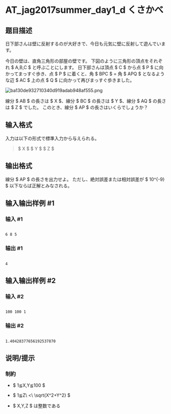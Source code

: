 # AT_jag2017summer_day1_d くさかべ

## 题目描述

[problemUrl]: https://atcoder.jp/contests/jag2017summer-day1/tasks/jag2017summer_day1_d

日下部さんは壁に反射するのが大好きで、今日も元気に壁に反射して遊んでいます。

今日の壁は、直角三角形の部屋の壁です。 下図のように三角形の頂点をそれぞれ $ A,B,C $ と呼ぶことにします。 日下部さんは頂点 $ C $ から点 $ P $ に向かってまっすぐ歩き、点 $ P $ に着くと、角 $ BPC $ = 角 $ APQ $ となるような辺 $ AC $ 上の点 $ Q $ に向かって再びまっすぐ歩きました。

 ![ba130de932710340d919adab948af555.png](https://cdn.luogu.com.cn/upload/vjudge_pic/AT_jag2017summer_day1_d/94a7154ec35c33adc31c305fb0850c7b365271b2.png)

線分 $ AB $ の長さは $ X $、線分 $ BC $ の長さは $ Y $、線分 $ AQ $ の長さは $ Z $ でした。 このとき、線分 $ AP $ の長さはいくらでしょうか？

## 输入格式

入力は以下の形式で標準入力から与えられる。

> $ X $ $ Y $ $ Z $

## 输出格式

線分 $ AP $ の長さを出力せよ。 ただし、絶対誤差または相対誤差が $ 10^{-9} $ 以下ならば正解とみなされる。

## 输入输出样例 #1

### 输入 #1

```
6 8 5
```

### 输出 #1

```
4
```

## 输入输出样例 #2

### 输入 #2

```
100 100 1
```

### 输出 #2

```
1.40428377656192537870
```

## 说明/提示

### 制約

- $ 1≦X,Y≦100 $
- $ 1≦Z\ <\ \sqrt{X^2+Y^2} $
- $ X,Y,Z $ は整数である